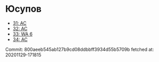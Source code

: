 # Юсупов
- [31: AC](31.md)
- [32: AC](32.md)
- [33: WA 6](33.md)
- [34: AC](34.md)

Commit: 800aeeb545ab127b9cd08ddbbff3934d55b5709b
 fetched at: 20201129-171815
